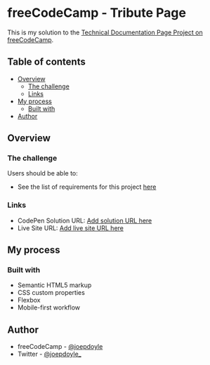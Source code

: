 # freeCodeCamp - Tribute Page

This is my solution to the [Technical Documentation Page Project on freeCodeCamp](https://www.freecodecamp.org/learn/responsive-web-design/responsive-web-design-projects/build-a-tribute-page).

## Table of contents

- [Overview](#overview)
  - [The challenge](#the-challenge)
  - [Links](#links)
- [My process](#my-process)
  - [Built with](#built-with)
- [Author](#author)

## Overview

### The challenge

Users should be able to:

- See the list of requirements for this project [here](https://www.freecodecamp.org/learn/responsive-web-design/responsive-web-design-projects/build-a-tribute-page)

### Links

- CodePen Solution URL: [Add solution URL here](https://codepen.io/joepdoyle/pen/abwvdWq)
- Live Site URL: [Add live site URL here](https://joepdoyle.github.io/freecodecamp-tribute-page/)

## My process

### Built with

- Semantic HTML5 markup
- CSS custom properties
- Flexbox
- Mobile-first workflow

## Author

- freeCodeCamp - [@joepdoyle](https://www.freecodecamp.org/fccd48901c7-3e06-4291-a472-ba0e5e7a6bd2)
- Twitter - [@joepdoyle\_](https://www.twitter.com/joepdoyle_)